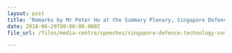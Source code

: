 ```yaml
---
layout: post
title: 'Remarks by Mr Peter Ho at the Summary Plenary, Singapore Defence Technology Summit, 29 Jun 2018'
date: 2018-06-29T00:00:00.000Z
file_url: /files/media-centre/speeches/singapore-defence-technology-summit-29jun18.pdf

---
```


